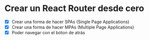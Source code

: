 # Crear un React Router desde cero

- [x] Crear una forma de hacer SPAs (Single Page Applications)
- [x] Crear una forma de hacer MPAs (Multiple Page Applications)
- [x] Poder navegar con el bóton de atrás
